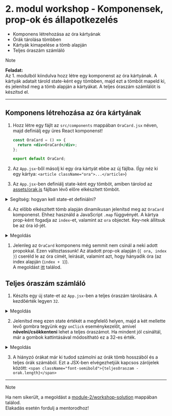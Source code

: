 # 2. modul workshop - Komponensek, prop-ok és állapotkezelés

- Komponens létrehozása az óra kártyának
- Órák tárolása tömbben
- Kártyák kimapelése a tömb alapján
- Teljes óraszám számláló

> [!NOTE]  
> **Feladat:**  
> Az 1. modulból kiindulva hozz létre egy komponenst az óra kártyának. A kártyák adatait tárold state-ként egy tömbben, majd ezt a tömböt mapeld ki, és jelenítsd meg a tömb alapján a kártyákat. A teljes óraszám számlálót is készítsd el.

<hr />

## Komponens létrehozása az óra kártyának

1. Hozz létre egy fájlt az `src/components` mappában `OraCard.jsx` néven, majd definiálj egy üres React komponenst!

   ```jsx
   const OraCard = () => {
     return <div>OraCard</div>;
   };

   export default OraCard;
   ```

2. Az `App.jsx`-ből másolj ki egy óra kártyát ebbe az új fájlba. (Így néz ki egy kártya: `<article className="ora">...</article>`)

3. Az `App.jsx`-ben definiálj state-ként egy tömböt, amiben tárolod az [assets/orak.js](./assets/orak.js) fájlban lévő előre elkészített tömböt.

<details>
<summary>Segítség: hogyan kell state-et definiálni?</summary>

**Példa:**

```jsx
import { useState } from "react";

const App = () => {
  const [stateNeve, setStateNeve] = useState("kezdőérték");

  // további kód
  // return ...
};

export default App;
```

Neked az [assets/orak.js](./assets/orak.js) fájlban levő tömböt kell betenned a `"kezdőérték"` helyett, valamint valami beszédesebb nevet adni a state-nek.

</details>

4. Az előbb elkészített tömb alapján dinamikusan jelenítsd meg az `OraCard` komponenst. Ehhez használd a JavaScript `.map` függvényét. A kártya prop-ként fogadja az `index`-et, valamint az `ora` objectet. Key-nek állítsuk be az óra id-jét.

<details>
<summary>Megoldás</summary>

```jsx
<section className="ora-grid">
  {orak.map((ora, index) => (
    <OraCard key={ora.id} ora={ora} index={index} />
  ))}
</section>
```

Ne felejtsd importálni az `OraCard`-ot!

```jsx
import OraCard from "./components/OraCard";
```

</details>

1. Jelenleg az `OraCard` komponens még semmit nem csinál a neki adott propokkal. Ezen változtassunk! Az átadott prop-ok alapján (`{ ora, index }`) cseréld le az óra címét, leírását, valamint azt, hogy hányadik óra (az index alapján (`index + 1`)).  
   A megoldást [itt](./workshop-solution/src/components/OraCard.jsx) találod.

## Teljes óraszám számláló

1. Készíts egy új state-et az `App.jsx`-ben a teljes óraszám tárolására. A kezdőérték legyen `32`.

<details>
<summary>Megoldás</summary>

```jsx
const [teljesOraszam, setTeljesOraszam] = useState(32);
```

</details>

2. Jelenítsd meg ezen state értékét a megfelelő helyen, majd a két mellette levő gombra tegyünk egy `onClick` eseménykezelőt, amivel **növelni/csökkenteni** lehet a teljes óraszámot. Ha mindent jól csináltál, már a gombok kattintásával módosítható ez a 32-es érték.

<details>
<summary>Megoldás</summary>

```jsx
<button className="icon-button" onClick={() => setTeljesOraszam(prev => prev + 1)}>+</button>
<span className="font-semibold">{teljesOraszam}</span>
<button className="icon-button" onClick={() => setTeljesOraszam(prev => Math.max(prev - 1, 0))}>-</button>
```

</details>

3. A hiányzó órákat már ki tudod számolni az órák tömb hosszából és a teljes órák számából. Ezt a JSX-ben elvégezhetjük kapcsos zárójelek között: `<span className="font-semibold">{teljesOraszam - orak.length}</span>`

<hr />

> [!NOTE]  
> Ha nem sikerült, a megoldást a [module-2/workshop-solution](./workshop-solution/) mappában találod.  
> Elakadás esetén fordulj a mentorodhoz!
